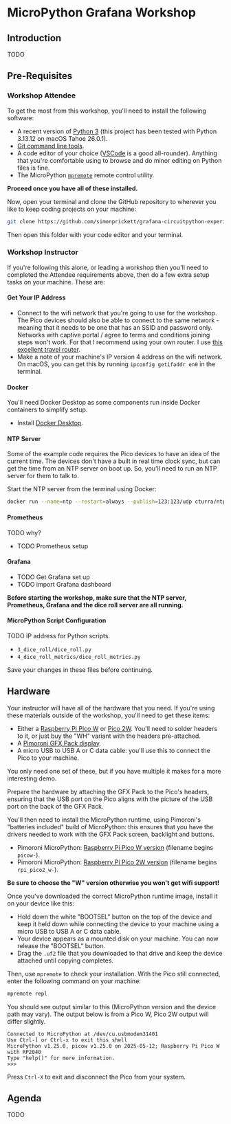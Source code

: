 # MicroPython Grafana Workshop

## Introduction

TODO

## Pre-Requisites

### Workshop Attendee

To get the most from this workshop, you'll need to install the following software:

* A recent version of [Python 3](https://www.python.org/downloads/) (this project has been tested with Python 3.13.12 on macOS Tahoe 26.0.1).
* [Git command line tools](https://git-scm.com/downloads).
* A code editor of your choice ([VSCode](https://code.visualstudio.com/) is a good all-rounder).  Anything that you're comfortable using to browse and do minor editing on Python files is fine.
* The MicroPython [`mpremote`](https://docs.micropython.org/en/latest/reference/mpremote.html) remote control utility.

**Proceed once you have all of these installed.**

Now, open your terminal and clone the GitHub repository to wherever you like to keep coding projects on your machine:

```bash
git clone https://github.com/simonprickett/grafana-circuitpython-experiments.git
```

Then open this folder with your code editor and your terminal.

### Workshop Instructor

If you're following this alone, or leading a workshop then you'll need to completed the Attendee requirements above, then do a few extra setup tasks on your machine.  These are:

#### Get Your IP Address

* Connect to the wifi network that you're going to use for the workshop.  The Pico devices should also be able to connect to the same network - meaning that it needs to be one that has an SSID and password only.  Networks with captive portal / agree to terms and conditions joining steps won't work.  For that I recommend using your own router.  I use [this excellent travel router](https://www.gl-inet.com/products/gl-mt3000/).
* Make a note of your machine's IP version 4 address on the wifi network. On macOS, you can get this by running `ipconfig getifaddr en0` in the terminal.

#### Docker

You'll need Docker Desktop as some components run inside Docker containers to simplify setup.

* Install [Docker Desktop](https://www.docker.com/products/docker-desktop/).

#### NTP Server

Some of the example code requires the Pico devices to have an idea of the current time.  The devices don't have a built in real time clock sync, but can get the time from an NTP server on boot up.  So, you'll need to run an NTP server for them to talk to.

Start the NTP server from the terminal using Docker:

```bash
docker run --name=ntp --restart=always --publish=123:123/udp cturra/ntp
```

#### Prometheus

TODO why?

* TODO Prometheus setup

#### Grafana

* TODO Get Grafana set up
* TODO import Grafana dashboard

**Before starting the workshop, make sure that the NTP server, Prometheus, Grafana and the dice roll server are all running.**

#### MicroPython Script Configuration

TODO IP address for Python scripts.

* `3_dice_roll/dice_roll.py`
* `4_dice_roll_metrics/dice_roll_metrics.py`

Save your changes in these files before continuing.

## Hardware

Your instructor will have all of the hardware that you need. If you're using these materials outside of the workshop, you'll need to get these items:

* Either a [Raspberry Pi Pico W](https://shop.pimoroni.com/products/raspberry-pi-pico-w?variant=40059369652307) or [Pico 2W](https://shop.pimoroni.com/products/raspberry-pi-pico-2-w?variant=54852253024635).  You'll need to solder headers to it, or just buy the "WH" variant with the headers pre-attached.
* A [Pimoroni GFX Pack display](https://shop.pimoroni.com/products/pico-gfx-pack?variant=40414469062739).
* A micro USB to USB A or C data cable: you'll use this to connect the Pico to your machine.

You only need one set of these, but if you have multiple it makes for a more interesting demo.

Prepare the hardware by attaching the GFX Pack to the Pico's headers, ensuring that the USB port on the Pico aligns with the picture of the USB port on the back of the GFX Pack.

You'll then need to install the MicroPython runtime, using Pimoroni's "batteries included" build of MicroPython: this ensures that you have the drivers needed to work with the GFX Pack screen, backlight and buttons.

* Pimoroni MicroPython: [Raspberry Pi Pico W version](https://github.com/pimoroni/pimoroni-pico/releases) (filename begins `picow-`).
* Pimoroni MicroPython: [Raspberry Pi Pico 2W version](https://github.com/pimoroni/pimoroni-pico-rp2350/releases) (filename begins `rpi_pico2_w-`).

**Be sure to choose the "W" version otherwise you won't get wifi support!**

Once you've downloaded the correct MicroPython runtime image, install it on your device like this:

* Hold down the white "BOOTSEL" button on the top of the device and keep it held down while connecting the device to your machine using a micro USB to USB A or C data cable.
* Your device appears as a mounted disk on your machine.  You can now release the "BOOTSEL" button.
* Drag the `.uf2` file that you downloaded to that drive and keep the device attached until copying completes.

Then, use `mpremote` to check your installation. With the Pico still connected, enter the following command on your machine:

```bash
mpremote repl
```

You should see output similar to this (MicroPython version and the device path may vary). The output below is from a Pico W, Pico 2W output will differ slightly.

```
Connected to MicroPython at /dev/cu.usbmodem31401
Use Ctrl-] or Ctrl-x to exit this shell
MicroPython v1.25.0, picow v1.25.0 on 2025-05-12; Raspberry Pi Pico W with RP2040
Type "help()" for more information.
>>>
```

Press `Ctrl-X` to exit and disconnect the Pico from your system.

## Agenda

TODO